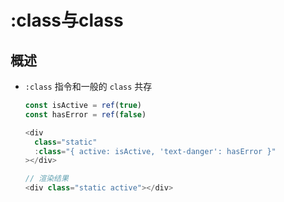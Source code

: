 # :class与class

## 概述

+ `:class` 指令和一般的 `class` 共存

  ```js
  const isActive = ref(true)
  const hasError = ref(false)

  <div
    class="static"
    :class="{ active: isActive, 'text-danger': hasError }"
  ></div>

  // 渲染结果
  <div class="static active"></div>
  ```
